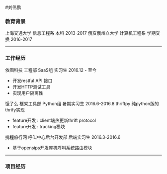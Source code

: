 #刘伟鹏

### 教育背景
上海交通大学 信息工程系  本科 2013-2017
俄亥俄州立大学 计算机工程系
学期交换 2016-2017

---
### 工作经历
依图科技 工程部 SaaS组 实习生 
2016.12 - 至今
- 开发restful API 接口
- 开发HTTP测试工具
- 实现用户隔离性

饿了么 框架工具部 Python组 暑期实习生
2016.6-2016.8
thriftpy 纯python版的thrify实现
- feature开发 : client端热更新thrift protocol
- feature开发 : tracking模块

携程旅行网 呼叫中心后台开发部 后端实习生
2016.3-2016.6
- 基于opensips开发座机呼叫系统路由模块

---
### 项目经历


